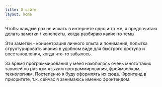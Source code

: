 ```yaml
---
title: О сайте
layout: home
---
```


Чтобы каждый раз не искать в интернете одно и то же, я предпочитаю делать заметки \ конспекты, когда разбираю какие-то темы.

Эти заметки - концентрация личного опыта и понимания, попытка структурировать знания в удобном виде для быстрого доступа и восстановления, когда что-то забылось.

За время программирования у меня накопилось очень много таких записей по разным языкам программирования, фреймворкам, технологиям. Постепенно я буду оформлять их сюда. Фронтенд в приоритете, т.к. сейчас я занимаюсь именно фронтендом.